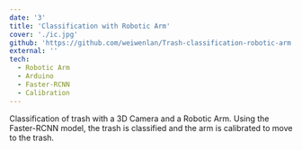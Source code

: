 ```yaml
---
date: '3'
title: 'Classification with Robotic Arm'
cover: './ic.jpg'
github: 'https://github.com/weiwenlan/Trash-classification-robotic-arm'
external: ''
tech:
  - Robotic Arm
  - Arduino
  - Faster-RCNN
  - Calibration
---
```


Classification of trash with a 3D Camera and a Robotic Arm.
Using the Faster-RCNN model, the trash is classified and the arm is calibrated to move to the trash.
